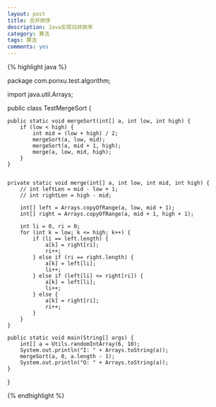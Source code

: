 ```yaml
---
layout: post
title: 合并排序
description: Java实现归并排序
category: 算法
tags: 算法
comments: yes
---
```


{% highlight java %}

package com.ponxu.test.algorithm;

import java.util.Arrays;

public class TestMergeSort {

    public static void mergeSort(int[] a, int low, int high) {
        if (low < high) {
            int mid = (low + high) / 2;
            mergeSort(a, low, mid);
            mergeSort(a, mid + 1, high);
            merge(a, low, mid, high);
        }
    }


    private static void merge(int[] a, int low, int mid, int high) {
        // int leftLen = mid - low + 1;
        // int rightLen = high - mid;

        int[] left = Arrays.copyOfRange(a, low, mid + 1);
        int[] right = Arrays.copyOfRange(a, mid + 1, high + 1);

        int li = 0, ri = 0;
        for (int k = low; k <= high; k++) {
            if (li == left.length) {
                a[k] = right[ri];
                ri++;
            } else if (ri == right.length) {
                a[k] = left[li];
                li++;
            } else if (left[li] <= right[ri]) {
                a[k] = left[li];
                li++;
            } else {
                a[k] = right[ri];
                ri++;
            }
        }
    }

    public static void main(String[] args) {
        int[] a = Utils.randomIntArray(6, 10);
        System.out.println("I: " + Arrays.toString(a));
        mergeSort(a, 0, a.length - 1);
        System.out.println("O: " + Arrays.toString(a));
    }
}


{% endhighlight %}

